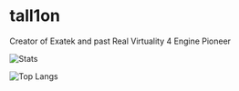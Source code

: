 # tall1on

Creator of Exatek and past Real Virtuality 4 Engine Pioneer

![Stats](https://github-readme-stats-sigma-five.vercel.app/api?username=tall1on&show_icons=true&locale=en&theme=shades-of-purple#gh-dark-mode-only)

![Top Langs](https://github-readme-stats-sigma-five.vercel.app/api/top-langs?username=tall1on&show_icons=true&locale=en&layout=compact&theme=shades-of-purple#gh-dark-mode-only)
